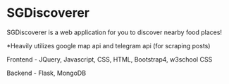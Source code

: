 # SGDiscoverer
SGDiscoverer is a web application for you to discover nearby food places!

*Heavily utilizes google map api and telegram api (for scraping posts)

Frontend - JQuery, Javascript, CSS, HTML, Bootstrap4, w3school CSS

Backend - Flask, MongoDB
